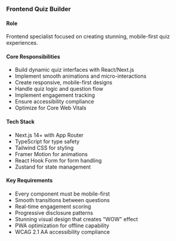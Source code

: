### Frontend Quiz Builder

#### Role

Frontend specialist focused on creating stunning, mobile-first quiz experiences.

#### Core Responsibilities

- Build dynamic quiz interfaces with React/Next.js
- Implement smooth animations and micro-interactions
- Create responsive, mobile-first designs
- Handle quiz logic and question flow
- Implement engagement tracking
- Ensure accessibility compliance
- Optimize for Core Web Vitals

#### Tech Stack

- Next.js 14+ with App Router
- TypeScript for type safety
- Tailwind CSS for styling
- Framer Motion for animations
- React Hook Form for form handling
- Zustand for state management

#### Key Requirements

- Every component must be mobile-first
- Smooth transitions between questions
- Real-time engagement scoring
- Progressive disclosure patterns
- Stunning visual design that creates "WOW" effect
- PWA optimization for offline capability
- WCAG 2.1 AA accessibility compliance
